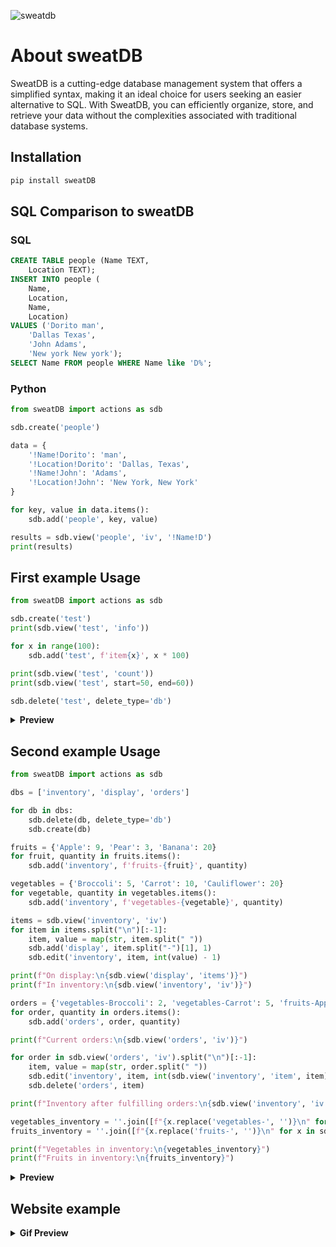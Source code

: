 ![sweatdb](https://github.com/0xsweat/sweatDB-pypi/assets/83222877/fc0eeafb-b1b4-434f-ab2a-9e03035a2ab5)
# About sweatDB
SweatDB is a cutting-edge database management system that offers a simplified syntax, making it an ideal choice for users seeking an easier alternative to SQL. With SweatDB, you can efficiently organize, store, and retrieve your data without the complexities associated with traditional database systems.

## Installation
```bash
pip install sweatDB
```
## SQL Comparison to sweatDB

### SQL
```sql
CREATE TABLE people (Name TEXT,
    Location TEXT);
INSERT INTO people (
    Name,
    Location,
    Name,
    Location) 
VALUES ('Dorito man',
    'Dallas Texas',
    'John Adams',
    'New york New york');
SELECT Name FROM people WHERE Name like 'D%';
```

### Python
```py
from sweatDB import actions as sdb

sdb.create('people')

data = {
    '!Name!Dorito': 'man',
    '!Location!Dorito': 'Dallas, Texas',
    '!Name!John': 'Adams',
    '!Location!John': 'New York, New York'
}

for key, value in data.items():
    sdb.add('people', key, value)

results = sdb.view('people', 'iv', '!Name!D')
print(results)

```

## First example Usage
```py
from sweatDB import actions as sdb

sdb.create('test')
print(sdb.view('test', 'info'))

for x in range(100):
    sdb.add('test', f'item{x}', x * 100)

print(sdb.view('test', 'count'))
print(sdb.view('test', start=50, end=60))

sdb.delete('test', delete_type='db')

```

<details>
<summary><b>Preview</b></summary>

![image](https://github.com/0xsweat/sweatDB-pypi/blob/main/images/example.png?raw=true)
</details>


## Second example Usage

```py
from sweatDB import actions as sdb

dbs = ['inventory', 'display', 'orders']

for db in dbs:
    sdb.delete(db, delete_type='db')
    sdb.create(db)

fruits = {'Apple': 9, 'Pear': 3, 'Banana': 20}
for fruit, quantity in fruits.items():
    sdb.add('inventory', f'fruits-{fruit}', quantity)

vegetables = {'Broccoli': 5, 'Carrot': 10, 'Cauliflower': 20}
for vegetable, quantity in vegetables.items():
    sdb.add('inventory', f'vegetables-{vegetable}', quantity)

items = sdb.view('inventory', 'iv')
for item in items.split("\n")[:-1]:
    item, value = map(str, item.split(" "))
    sdb.add('display', item.split("-")[1], 1)
    sdb.edit('inventory', item, int(value) - 1)

print(f"On display:\n{sdb.view('display', 'items')}")
print(f"In inventory:\n{sdb.view('inventory', 'iv')}")

orders = {'vegetables-Broccoli': 2, 'vegetables-Carrot': 5, 'fruits-Apple': 3, 'fruits-Banana': 10}
for order, quantity in orders.items():
    sdb.add('orders', order, quantity)

print(f"Current orders:\n{sdb.view('orders', 'iv')}")

for order in sdb.view('orders', 'iv').split("\n")[:-1]:
    item, value = map(str, order.split(" "))
    sdb.edit('inventory', item, int(sdb.view('inventory', 'item', item)) - int(value))
    sdb.delete('orders', item)

print(f"Inventory after fulfilling orders:\n{sdb.view('inventory', 'iv')}")

vegetables_inventory = ''.join([f"{x.replace('vegetables-', '')}\n" for x in sdb.view('inventory', 'iv', 'vegetables-').split('\n')])[:-1]
fruits_inventory = ''.join([f"{x.replace('fruits-', '')}\n" for x in sdb.view('inventory', 'iv', 'fruits-').split('\n')])[:-1]

print(f"Vegetables in inventory:\n{vegetables_inventory}")
print(f"Fruits in inventory:\n{fruits_inventory}")

```
<details>
<summary><b>Preview</b></summary>

![image](https://github.com/0xsweat/sweatDB-pypi/blob/main/images/example2.png?raw=true)
</details>

## Website example
<details>
<summary><b>Gif Preview</b></summary>
    
![siteexample](https://github.com/0xsweat/sweatDB-pypi/assets/83222877/33f2d706-e867-4301-afc3-d67ca1579a5a)

</detail>
